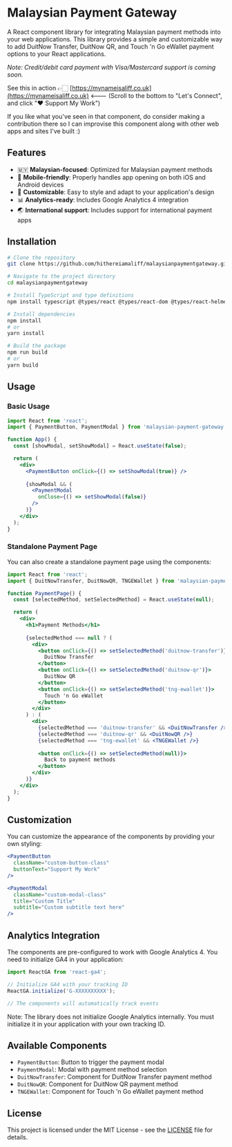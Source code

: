 # Malaysian Payment Gateway

A React component library for integrating Malaysian payment methods into your web applications. This library provides a simple and customizable way to add DuitNow Transfer, DuitNow QR, and Touch 'n Go eWallet payment options to your React applications.

*Note: Credit/debit card payment with Visa/Mastercard support is coming soon.*

See this in action 👉🏻 [https://mynameisaliff.co.uk](https://mynameisaliff.co.uk) <--- (Scroll to the bottom to "Let's Connect", and click "❤️ Support My Work")

If you like what you've seen in that component, do consider making a contribution there so I can improvise this component along with other web apps and sites I've built :)

## Features

- 🇲🇾 **Malaysian-focused**: Optimized for Malaysian payment methods
- 📱 **Mobile-friendly**: Properly handles app opening on both iOS and Android devices
- 🎨 **Customizable**: Easy to style and adapt to your application's design
- 📊 **Analytics-ready**: Includes Google Analytics 4 integration
- 🌏 **International support**: Includes support for international payment apps

## Installation

```bash
# Clone the repository
git clone https://github.com/hithereiamaliff/malaysianpaymentgateway.git

# Navigate to the project directory
cd malaysianpaymentgateway

# Install TypeScript and type definitions
npm install typescript @types/react @types/react-dom @types/react-helmet

# Install dependencies
npm install
# or
yarn install

# Build the package
npm run build
# or
yarn build
```

## Usage

### Basic Usage

```jsx
import React from 'react';
import { PaymentButton, PaymentModal } from 'malaysian-payment-gateway';

function App() {
  const [showModal, setShowModal] = React.useState(false);

  return (
    <div>
      <PaymentButton onClick={() => setShowModal(true)} />
      
      {showModal && (
        <PaymentModal 
          onClose={() => setShowModal(false)}
        />
      )}
    </div>
  );
}
```

### Standalone Payment Page

You can also create a standalone payment page using the components:

```jsx
import React from 'react';
import { DuitNowTransfer, DuitNowQR, TNGEWallet } from 'malaysian-payment-gateway';

function PaymentPage() {
  const [selectedMethod, setSelectedMethod] = React.useState(null);

  return (
    <div>
      <h1>Payment Methods</h1>
      
      {selectedMethod === null ? (
        <div>
          <button onClick={() => setSelectedMethod('duitnow-transfer')}>
            DuitNow Transfer
          </button>
          <button onClick={() => setSelectedMethod('duitnow-qr')}>
            DuitNow QR
          </button>
          <button onClick={() => setSelectedMethod('tng-ewallet')}>
            Touch 'n Go eWallet
          </button>
        </div>
      ) : (
        <div>
          {selectedMethod === 'duitnow-transfer' && <DuitNowTransfer />}
          {selectedMethod === 'duitnow-qr' && <DuitNowQR />}
          {selectedMethod === 'tng-ewallet' && <TNGEWallet />}
          
          <button onClick={() => setSelectedMethod(null)}>
            Back to payment methods
          </button>
        </div>
      )}
    </div>
  );
}
```

## Customization

You can customize the appearance of the components by providing your own styling:

```jsx
<PaymentButton 
  className="custom-button-class"
  buttonText="Support My Work"
/>

<PaymentModal
  className="custom-modal-class"
  title="Custom Title"
  subtitle="Custom subtitle text here"
/>
```

## Analytics Integration

The components are pre-configured to work with Google Analytics 4. You need to initialize GA4 in your application:

```jsx
import ReactGA from 'react-ga4';

// Initialize GA4 with your tracking ID
ReactGA.initialize('G-XXXXXXXXXX');

// The components will automatically track events
```

Note: The library does not initialize Google Analytics internally. You must initialize it in your application with your own tracking ID.

## Available Components

- `PaymentButton`: Button to trigger the payment modal
- `PaymentModal`: Modal with payment method selection
- `DuitNowTransfer`: Component for DuitNow Transfer payment method
- `DuitNowQR`: Component for DuitNow QR payment method
- `TNGEWallet`: Component for Touch 'n Go eWallet payment method

## License

This project is licensed under the MIT License - see the [LICENSE](LICENSE) file for details.
